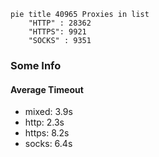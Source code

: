 
```mermaid
pie title 40965 Proxies in list
    "HTTP" : 28362
    "HTTPS": 9921
    "SOCKS" : 9351
```

### Some Info
#### Average Timeout

- mixed: 3.9s
- http: 2.3s
- https: 8.2s
- socks: 6.4s